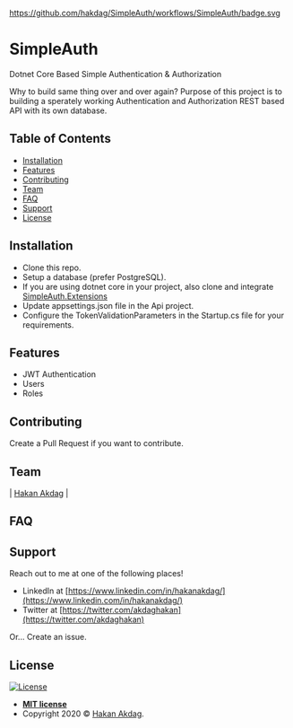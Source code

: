 https://github.com/hakdag/SimpleAuth/workflows/SimpleAuth/badge.svg
 
# SimpleAuth
Dotnet Core Based Simple Authentication & Authorization

Why to build same thing over and over again? Purpose of this project is to building a sperately working Authentication and Authorization REST based API with its own database.

## Table of Contents

- [Installation](#installation)
- [Features](#features)
- [Contributing](#contributing)
- [Team](#team)
- [FAQ](#faq)
- [Support](#support)
- [License](#license)

## Installation

- Clone this repo.
- Setup a database (prefer PostgreSQL).
- If you are using dotnet core in your project, also clone and integrate [SimpleAuth.Extensions](https://github.com/hakdag/SimpleAuth.Extensions)
- Update appsettings.json file in the Api project.
- Configure the TokenValidationParameters in the Startup.cs file for your requirements.

## Features

 - JWT Authentication
 - Users
 - Roles

## Contributing

Create a Pull Request if you want to contribute.

## Team

| [Hakan Akdag](https://www.linkedin.com/in/hakanakdag/) | 

## FAQ



## Support

Reach out to me at one of the following places!

- LinkedIn at [https://www.linkedin.com/in/hakanakdag/](https://www.linkedin.com/in/hakanakdag/)
- Twitter at [https://twitter.com/akdaghakan](https://twitter.com/akdaghakan)

Or...
Create an issue.

## License

[![License](http://img.shields.io/:license-mit-blue.svg?style=flat-square)](http://badges.mit-license.org)

- **[MIT license](http://opensource.org/licenses/mit-license.php)**
- Copyright 2020 © <a href="http://hakanakdag.net" target="_blank">Hakan Akdag</a>.
